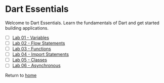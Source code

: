 # Dart Essentials 

Welcome to Dart Essentials.
Learn the fundamentals of Dart and get started building applications.

- [ ] [Lab 01 - Variables](https://github.com/rosera/flutter_workshop/tree/main/dart/lab01)
- [ ] [Lab 02 - Flow Statements](https://github.com/rosera/flutter_workshop/tree/main/dart/lab02)
- [ ] [Lab 03 - Functions](https://github.com/rosera/flutter_workshop/tree/main/dart/lab03)
- [ ] [Lab 04 - Import Statements](https://github.com/rosera/flutter_workshop/tree/main/dart/lab04)
- [ ] [Lab 05 - Classes](https://github.com/rosera/flutter_workshop/tree/main/dart/lab05)
- [ ] [Lab 06 - Asynchronous](https://github.com/rosera/flutter_workshop/tree/main/dart/lab06)

Return to [home](https://github.com/rosera/flutter_workshop)
